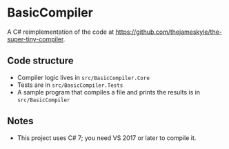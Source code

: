 # BasicCompiler

A C# reimplementation of the code at https://github.com/thejameskyle/the-super-tiny-compiler.

## Code structure

- Compiler logic lives in `src/BasicCompiler.Core`
- Tests are in `src/BasicCompiler.Tests`
- A sample program that compiles a file and prints the results is in `src/BasicCompiler`

## Notes

- This project uses C# 7; you need VS 2017 or later to compile it.
